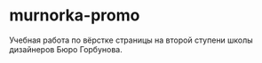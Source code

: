 # murnorka-promo
Учебная работа по вёрстке страницы на второй ступени школы дизайнеров Бюро Горбунова.